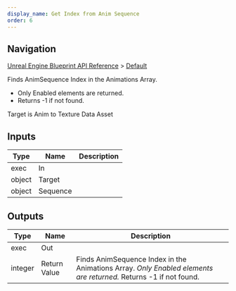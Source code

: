 ```yaml
---
display_name: Get Index from Anim Sequence
order: 6
---
```

## Navigation

[Unreal Engine Blueprint API Reference](https://dev.epicgames.com/documentation/en-us/unreal-engine/BlueprintAPI) > [Default](https://dev.epicgames.com/documentation/en-us/unreal-engine/BlueprintAPI/Default)

Finds AnimSequence Index in the Animations Array.

- Only Enabled elements are returned.
- Returns -1 if not found.

Target is Anim to Texture Data Asset

## Inputs

| Type | Name | Description |
| --- | --- | --- |
| exec | In |  |
| object | Target |  |
| object | Sequence |  |

## Outputs

| Type | Name | Description |
| --- | --- | --- |
| exec | Out |  |
| integer | Return Value | Finds AnimSequence Index in the Animations Array. *Only Enabled elements are returned.* Returns -1 if not found. |
